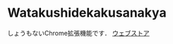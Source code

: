 # Watakushidekakusanakya
しょうもないChrome拡張機能です．
[ウェブストア](https://chrome.google.com/webstore/detail/watakushidekakusanakya/pgfmbnoeccaheacamopmfejpbfclidhi?hl=ja)
